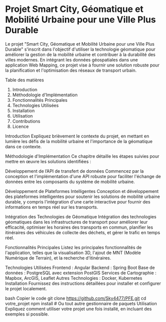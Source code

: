 # Projet Smart City, Géomatique et Mobilité Urbaine pour une Ville Plus Durable
Le projet "Smart City, Géomatique et Mobilité Urbaine pour une Ville Plus Durable" s'inscrit dans l'objectif d'utiliser la technologie géomatique pour améliorer la gestion de la mobilité urbaine et contribuer à la durabilité des villes modernes. En intégrant les données géospatiales dans une application Web Mapping, ce projet vise à fournir une solution robuste pour la planification et l'optimisation des réseaux de transport urbain.

Table des matières

1.	Introduction
2.	Méthodologie d'Implémentation
3.	Fonctionnalités Principales
4.	Technologies Utilisées
5.	Installation
6.	Utilisation
7.	Contributions
8.	Licence

Introduction
Expliquez brièvement le contexte du projet, en mettant en lumière les défis de la mobilité urbaine et l'importance de la géomatique dans ce contexte.

Méthodologie d'Implémentation
Ce chapitre détaille les étapes suivies pour mettre en œuvre les solutions identifiées :

Développement de l’API de transfert de données
Commencez par la conception et l'implémentation d'une API robuste pour faciliter l'échange de données entre les composants du système de mobilité urbaine.

Développement de Plateformes Intelligentes
Conception et développement des plateformes intelligentes pour soutenir les solutions de mobilité urbaine durable, y compris l'intégration d'une carte interactive pour fournir des informations en temps réel sur les transports.

Intégration des Technologies de Géomatique
Intégration des technologies géomatiques dans les infrastructures de transport pour améliorer leur efficacité, optimiser les horaires des transports en commun, planifier les itinéraires des véhicules de collecte des déchets, et gérer le trafic en temps réel.

Fonctionnalités Principales
Listez les principales fonctionnalités de l'application, telles que la visualisation 3D, l'ajout de MNT (Modèle Numérique de Terrain), et la recherche d'itinéraires.

Technologies Utilisées
Frontend : Angular
Backend : Spring Boot
Base de données : PostgreSQL avec extension PostGIS
Services de Cartographie : Mapbox, ArcGIS, Leaflet
Autres Technologies : Docker, Kubernetes
Installation
Fournissez des instructions détaillées pour installer et configurer le projet localement.

bash
Copier le code
git clone https://github.com/Sky4477/PFE.git
cd votre_projet
npm install  # Ou tout autre gestionnaire de paquets
Utilisation
Expliquez comment utiliser votre projet une fois installé, en incluant des exemples si possible.



